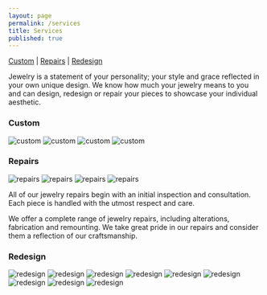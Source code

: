 ```yaml
---
layout: page
permalink: /services
title: Services
published: true
---
```


[Custom](#custom) | [Repairs](#repairs) | [Redesign](#redesign)

Jewelry is a statement of your personality; your style and grace reflected in your own unique design. We know how much your jewelry means to you and can design, redesign or repair your pieces to showcase your individual aesthetic.

[](custom)
### Custom
![custom](http://imgur.com/2TAtEDH)
![custom](/images/custom.02.jpg)
![custom](/images/custom.04.jpg)
![custom](/images/custom.06.jpg)

[](repairs)
### Repairs
![repairs](/images/redesign.01.jpg)
![repairs](/images/redesign.02.jpg)
![repairs](/images/redesign.03.jpg)
![repairs](/images/redesign.04.jpg)

All of our jewelry repairs begin with an initial inspection and consultation. Each piece is handled with the utmost respect and care.

We offer a complete range of jewelry repairs, including alterations, fabrication and remounting. We take great pride in our repairs and consider them a reflection of our craftsmanship.

[](redesign)
### Redesign
![redesign](/images/redesign.01.jpg)
![redesign](/images/redesign.02.jpg)
![redesign](/images/redesign.03.jpg)
![redesign](/images/redesign.04.jpg)
![redesign](/images/redesign.06.jpg)
![redesign](/images/redesign.07.jpg)
![redesign](/images/redesign.08.jpg)
![redesign](/images/redesign.09.jpg)
![redesign](/images/redesign.10.jpg)